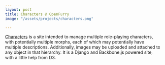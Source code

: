 ```yaml
---
layout: post
title: Characters @ OpenFurry
image: "/assets/projects/characters.png"

---
```


[Characters](http://characters.openfurry.org) is a site intended to manage multiple role-playing characters, with potentially multiple morphs, each of which may potentially have multiple descriptions. Additionally, images may be uploaded and attached to any object in that hierarchy. It is a Django and Backbone.js powered site, with a little help from D3.
